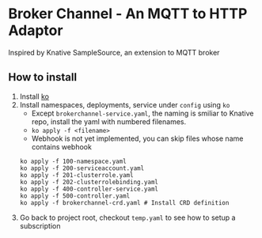 # Broker Channel - An MQTT to HTTP Adaptor

Inspired by Knative SampleSource, an extension to MQTT broker
## How to install
1. Install [ko](https://github.com/google/ko.git)
2. Install namespaces, deployments, service under `config` using `ko`
	* Except `brokerchannel-service.yaml`, the naming is smiliar to Knative repo, install the yaml with numbered filenames.
	* `ko apply -f <filename>`
	* Webhook is not yet implemented, you can skip files whose name contains webhook
	```
	ko apply -f 100-namespace.yaml
	ko apply -f 200-serviceaccount.yaml
	ko apply -f 201-clusterrole.yaml
	ko apply -f 202-clusterrolebinding.yaml
	ko apply -f 400-controller-service.yaml
	ko apply -f 500-controller.yaml
	ko apply -f brokerchannel-crd.yaml # Install CRD definition
	```
3. Go back to project root, checkout `temp.yaml` to see how to setup a subscription
